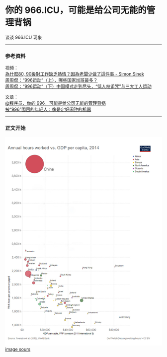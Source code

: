 # 你的 966.ICU，可能是给公司无能的管理背锅
谈谈 966.ICU 现象

----
### 参考资料
视频：<br>
[為什麼80, 90後對工作缺乏熱情？因為老闆少做了這件事 - Simon Sinek](https://www.youtube.com/watch?v=1oLdExa62AI)<br>
[周周侃：“996运动”（上），哪些国家加班最多？](https://www.youtube.com/watch?v=mdItEYTB7Hk)<br>
[周周侃：“996运动”（下）中国模式走到尽头，“低人权诅咒”与三大工人运动](https://www.youtube.com/watch?v=93OtoBTv270)


文章：<br>
[@程序员，你的 996，可能是给公司无能的管理背锅](https://blog.csdn.net/csdnnews/article/details/81611801)<br>
[被“996”围困的年轻人：像是定好闹钟的机器](https://www.jishuwen.com/d/2ynw#tuit)

----
### 正文开始
![世界各国工作时间与人均GDP之比](https://github.com/946629031/Blog/blob/master/img/gdppercapita-vs-annual-hours-worked.jpg)
[image sours](https://ourworldindata.org/grapher/exports/gdppercapita-vs-annual-hours-worked.svg
)

